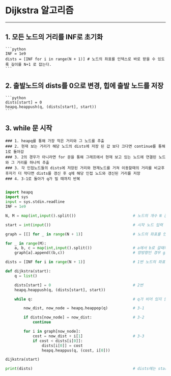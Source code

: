 # Dijkstra 알고리즘
___

## 1. 모든 노드의 거리를 INF로 초기화
    ```python
    INF = 1e9
    dists = [INF for i in range(N + 1)] # 노드의 좌표를 인덱스로 바로 받을 수 있도록 길이를 N+1 로 잡는다.
    ```

## 2. 출발노드의 dists를 0으로 변경, 힙에 출발 노드를 저장 
    ```python
    dists[start] = 0
    heapq.heappush(q, (dists[start], start))
    ```
## 3. while 문 시작
    ### 1. heapq를 통해 가장 작은 거리와 그 노드를 추출
    ### 2. 현재 보는 거리가 해당 노드의 dists에 저장 된 갑 보다 크다면 continue를 통해 1로 돌아감
    ### 3. 2의 경우가 아니라면 for 문을 통해 그래프에서 현재 보고 있는 노드에 연결된 노드와 그 거리를 하나씩 추출
    ### 3. 각 인접노드들의 dists에 저장된 거리와 현재노드를 거쳐 이동할때의 거리를 비교후 후자가 더 작다면 dists를 갱신 후 q에 해당 인접 노드와 갱신된 거리를 저장
    ### 4. 3-1로 돌아가 q가 빌 때까지 반복



```python

import heapq
import sys
input = sys.stdin.readline
INF = 1e9

N, M = map(int,input().split())                         # 노드의 개수 N 간선의 개수 M을 입력받기

start = int(input())                                    # 시작 노드 입력 받기

graph = [[] for _ in range(N + 1)]                      # 노드의 좌표를 인덱스로 바로 받을 수 있도록 길이를 N+1 로 잡는다.

for _ in range(M):
    a, b, c = map(int,input().split())                  # a에서 b로 갈때의 거리 c(ost)를 입력 받아 graph에 저장한다.
    graph[a].append((b,c))                              # 양방향인 경우 graph[b].append((a,c))도 추가

dists = [INF for i in range(N + 1)]                     # 1번 노드의 좌표를 인덱스로 바로 받을 수 있도록 길이를 N+1 로 잡는다.

def dijkstra(start):
    q = list()

    dists[start] = 0                                    # 2번
    heapq.heappush(q, (dists[start], start))

    while q:                                            # q가 비어 있지 않은 동안

        now_dist, now_node = heapq.heappop(q)           # 3-1

        if dists[now_node] = now_dist:                  # 3-2
            continue

        for i in graph[now_node]:
            cost = now_dist + i[1]                      # 3-3
            if cost < dists[i[0]]:
                dists[i[0]] = cost
                heapq.heappus(q, (cost, i[0]))

dijkstra(start)

print(dists)                                            # dists에는 start 노드부터 각 인덱스의 노드까지 가는 거리가 저장된다. 만약 거리가 INF 라면 해당 노드에 도달하지 못했다는 것이다.
```
